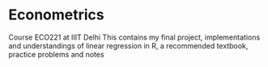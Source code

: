 # Econometrics
Course ECO221 at IIIT Delhi
This contains my final project, implementations and understandings of linear regression in R, a recommended textbook, practice problems and notes
